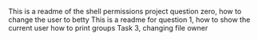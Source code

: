 This is a readme of the shell permissions project question zero, how to change the user to betty
This is a readme for question 1, how to show the current user
how to print groups
Task 3, changing file owner 
